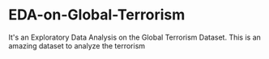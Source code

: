 # EDA-on-Global-Terrorism
It's an Exploratory Data Analysis on the Global Terrorism Dataset. This is an amazing dataset to analyze the terrorism

